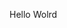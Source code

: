 Hello Wolrd
















































































































































































































































































































































































































































































































































































































































































































































































































































































































































































































































































































































































































































































































































































































































































































































































































































































































































































































































































































































































































































































































































































































































































































































































































































































































































































































































































































































































































